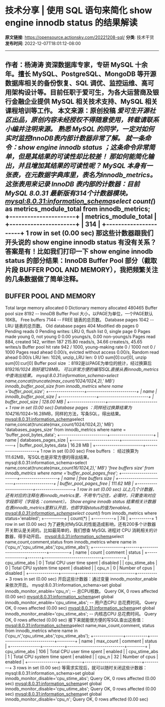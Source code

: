 # 技术分享 | 使用 SQL 语句来简化 show engine innodb status 的结果解读

**原文链接**: https://opensource.actionsky.com/20221208-sql/
**分类**: 技术干货
**发布时间**: 2022-12-07T18:01:12-08:00

---

作者：杨涛涛
资深数据库专家，专研 MySQL 十余年。擅长 MySQL、PostgreSQL、MongoDB 等开源数据库相关的备份恢复、SQL 调优、监控运维、高可用架构设计等。目前任职于爱可生，为各大运营商及银行金融企业提供 MySQL 相关技术支持、MySQL 相关课程培训等工作。
本文来源：原创投稿
*爱可生开源社区出品，原创内容未经授权不得随意使用，转载请联系小编并注明来源。
熟悉 MySQL 的同学，一定对如何实时监控InnoDB表内部计数器非常了解。 就一条命令：show engine innodb status ；这条命令非常简单，但是其结果的可读性却比较差！ 那如何能简化输出，并且增加其结果的可读性呢？
MySQL 本身有一张表，在元数据字典库里，表名为innodb_metrics。这张表用来记录 InnoDB 表内部的计数器：目前 MySQL 8.0.31 最新版有314个计数器模块。
<mysql:8.0.31:information_schema>select count(*) as metrics_module_total from innodb_metrics;
+----------------------+
| metrics_module_total |
+----------------------+
|                  314 |
+----------------------+
1 row in set (0.00 sec)
那这些计数器跟我们开头说的 show engine innodb status 有没有关系？答案是有！比如我们打印一下 show engine innodb status 的部分结果：InnoDB Buffer Pool 部分（截取片段 BUFFER POOL AND MEMORY），我把频繁关注的几条数据做了简单注释。
----------------------
BUFFER POOL AND MEMORY
----------------------
Total large memory allocated 0
Dictionary memory allocated 480465 
Buffer pool size   8192 -- InnoDB Buffer Pool 大小，以PAGE为单位，一个PAGE默认16KB。
Free buffers       7144 -- FREE 链表的总页数。
Database pages     1042 -- LRU 链表的总页数。
Old database pages 404
Modified db pages  0  
Pending reads      0 
Pending writes: LRU 0, flush list 0, single page 0
Pages made young 0, not young 0
0.00 youngs/s, 0.00 non-youngs/s
Pages read 884, created 142, written 187
215.80 reads/s, 34.66 creates/s, 45.65 writes/s
Buffer pool hit rate 942 / 1000, young-making rate 0 / 1000 not 0 / 1000
Pages read ahead 0.00/s, evicted without access 0.00/s, Random read ahead 0.00/s
LRU len: 1026, unzip_LRU len: 0
I/O sum[0]:cur[0], unzip sum[0]:cur[0]
Buffer pool size ：8192是以PAGE为单位的统计，经过换算后 8192*16/1024 刚好是128MB。 可以非常方便的编写SQL直接从表innodb_metrics 中查询出结果。
mysql:8.0.31:information_schema>select name,concat(truncate(max_count/1024/1024,2),' MB') innodb_buffer_pool_size from innodb_metrics where name ='buffer_pool_size';
+------------------+-------------------------+
| name             | innodb_buffer_pool_size |
+------------------+-------------------------+
| buffer_pool_size | 128.00 MB               |
+------------------+-------------------------+
1 row in set (0.00 sec)
Database pages ：同样经过换算结果为 1042*16/1024=16.28MB，同样的方法，写条SQL，得出结果。
<mysql:8.0.31:information_schema>select name,concat(truncate(max_count/1024/1024,2),' MB') 'databases_pages_size' from innodb_metrics where name  = 'buffer_pool_bytes_data';
+------------------------+----------------------+
| name                   | databases_pages_size |
+------------------------+----------------------+
| buffer_pool_bytes_data | 16.28 MB             |
+------------------------+----------------------+
1 row in set (0.00 sec)
Free buffers ： 经过换算为111.62MB，写SQL也是非常方便的得出结果。
mysql:8.0.31:information_schema>select name,concat(truncate(max_count*16/1024,2),' MB') 'free buffers size' from innodb_metrics where name  ='buffer_pool_pages_free';
+------------------------+-------------------+
| name                   | free buffers size |
+------------------------+-------------------+
| buffer_pool_pages_free | 111.62 MB         |
+------------------------+-------------------+
1 row in set (0.00 sec) 
以上几个计数器，还有对应的注释在表innodb_metrics里，不用专门记住，必需时，只要查询对应字段即可（字段名：comment）。
Show engine innodb status  结果相关计数器在表innodb_metrics里默认开启，也即字段status的值为enabled。
<mysql:8.0.31:information_schema>select count(*) from innodb_metrics where status='enabled';
+----------+
| count(*) |
+----------+
|       74 |
+----------+
1 row in set (0.00 sec)
为了避免对MySQL的性能造成影响，还有200多个计数器开关默认是关闭的。比如最简单的，我们想查 MySQL 进程对 CPU 消耗相关的计数器，得手动开启。
<mysql:8.0.31:information_schema>select name,count,comment,status from innodb_metrics where name in ('cpu_n','cpu_utime_abs','cpu_stime_abs');
+---------------+-------+-----------------------------+----------+
| name          | count | comment                     | status   |
+---------------+-------+-----------------------------+----------+
| cpu_utime_abs |     0 | Total CPU user time spent   | disabled |
| cpu_stime_abs |     0 | Total CPU system time spent | disabled |
| cpu_n         |     0 | Number of cpus              | disabled |
+---------------+-------+-----------------------------+----------+
3 rows in set (0.00 sec)
开启这些计数器：通过变量 innodb_monitor_enable 来依次开启。
mysql:8.0.31:information_schema>set global innodb_monitor_enable='cpu_n'; -- 总CPU核数。
Query OK, 0 rows affected (0.00 sec)
<mysql:8.0.31:information_schema>set global innodb_monitor_enable='cpu_utime_abs'; -- 用户态CPU 总花费时间。
Query OK, 0 rows affected (0.00 sec)
<mysql:8.0.31:information_schema>set global innodb_monitor_enable='cpu_stime_abs'; -- 内核态CPU 总花费时间。
Query OK, 0 rows affected (0.00 sec)
接下来就能很方便的写SQL查出这些值：
<mysql:8.0.31:information_schema>select name,max_count,comment, status from innodb_metrics where name in ('cpu_n','cpu_utime_abs','cpu_stime_abs');
+---------------+-----------+-----------------------------+---------+
| name          | max_count | comment                     | status  |
+---------------+-----------+-----------------------------+---------+
| cpu_utime_abs |       106 | Total CPU user time spent   | enabled |
| cpu_stime_abs |         1 | Total CPU system time spent | enabled |
| cpu_n         |        32 | Number of cpus              | enabled |
+---------------+-----------+-----------------------------+---------+
3 rows in set (0.00 sec)
等需求实现后，就可以随时关闭这些计数器：
mysql:8.0.31:information_schema>set global innodb_monitor_disable='cpu_stime_abs';
Query OK, 0 rows affected (0.00 sec)
<mysql:8.0.31:information_schema>set global innodb_monitor_disable='cpu_utime_abs';
Query OK, 0 rows affected (0.00 sec)
<mysql:8.0.31:information_schema>set global innodb_monitor_disable='cpu_n';
Query OK, 0 rows affected (0.00 sec)